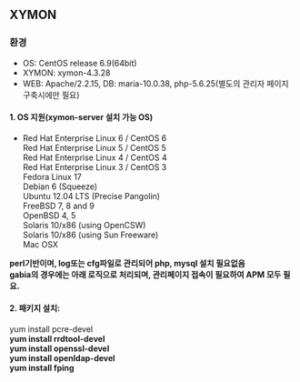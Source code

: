 ## XYMON
### 환경
- OS: CentOS release 6.9(64bit)
- XYMON: xymon-4.3.28
- WEB: Apache/2.2.15, DB: maria-10.0.38, php-5.6.25(별도의 관리자 페이지 구축시에만 필요)

#### 1.	OS 지원(xymon-server 설치 가능 OS)
* Red Hat Enterprise Linux 6 / CentOS 6  
 Red Hat Enterprise Linux 5 / CentOS 5  
 Red Hat Enterprise Linux 4 / CentOS 4  
 Red Hat Enterprise Linux 3 / CentOS 3  
 Fedora Linux 17  
 Debian 6 (Squeeze)  
 Ubuntu 12.04 LTS (Precise Pangolin)  
 FreeBSD 7, 8 and 9  
 OpenBSD 4, 5  
 Solaris 10/x86 (using OpenCSW)  
 Solaris 10/x86 (using Sun Freeware)  
 Mac OSX  

**perl기반이며, log또는 cfg파일로 관리되어 php, mysql 설치 필요없음**  
**gabia의 경우에는 아래 로직으로 처리되며, 관리페이지 접속이 필요하여 APM 모두 필요.**

#### 2.	패키지 설치:
   yum install pcre-devel  
**yum install rrdtool-devel**  
**yum install openssl-devel**  
**yum install openldap-devel**  
**yum install fping**  
